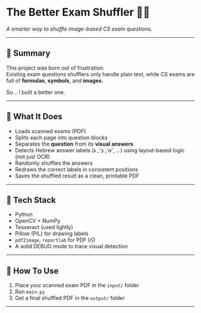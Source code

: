 # The Better Exam Shuffler 📄🎲  
*A smarter way to shuffle image-based CS exam questions.*

---

## 📝 Summary

This project was born out of frustration.  
Existing exam questions shufflers only handle plain text, while CS exams are full of **formulas**, **symbols**, and **images**.

So... I built a better one.

---

## 🚀 What It Does

- Loads scanned exams (PDF)
- Splits each page into question blocks
- Separates the **question** from its **visual answers**
- Detects Hebrew answer labels (א', ב', ג', ...) using layout-based logic (not just OCR)
- Randomly shuffles the answers
- Redraws the correct labels in consistent positions
- Saves the shuffled result as a clean, printable PDF

---

## 🔧 Tech Stack

- Python
- OpenCV + NumPy
- Tesseract (used lightly)
- Pillow (PIL) for drawing labels
- `pdf2image`, `reportlab` for PDF I/O
- A solid DEBUG mode to trace visual detection

---

## 📂 How To Use

1. Place your scanned exam PDF in the `input/` folder  
2. Run `main.py`  
3. Get a final shuffled PDF in the `output/` folder
---

